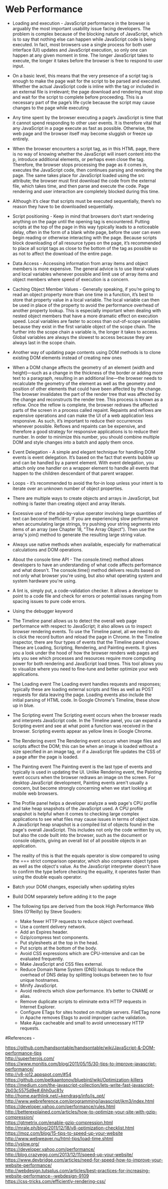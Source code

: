 # Web Performance

- Loading and execution - JavaScript performance in the browser is arguably the most important usability issue facing developers. The problem is complex because of the blocking nature of JavaScript, which is to say that nothing else can happen while JavaScript code is being executed. In fact, most browsers use a single process for both user interface (UI) updates and JavaScript execution, so only one can happen at any given moment in time. The longer JavaScript takes to execute, the longer it takes before the browser is free to respond to user input.

- On a basic level, this means that the very presence of a script tag is enough to make the page wait for the script to be parsed and executed. Whether the actual JavaScript code is inline with the tag or included in an external file is irrelevant; the page download and rendering must stop and wait for the script to complete before proceeding. This is a necessary part of the page’s life cycle because the script may cause changes to the page while executing

- Any time spent by the browser executing a page’s JavaScript is time that it cannot spend responding to other user events. It is therefore vital that any JavaScript in a page execute as fast as possible. Otherwise, the web page and the browser itself may become sluggish or freeze up entirely.

- When the browser encounters a script tag, as in this HTML page, there is no way of knowing whether the JavaScript will insert content into the p, introduce additional elements, or perhaps even close the tag. Therefore, the browser stops processing the page as it comes in, executes the JavaScript code, then continues parsing and rendering the page. The same takes place for JavaScript loaded using the src attribute; the browser must first download the code from the external file, which takes time, and then parse and execute the code. Page rendering and user interaction are completely blocked during this time.

- Although it’s clear that scripts must be executed sequentially, there’s no reason they have to be downloaded sequentially.

- Script positioning - Keep in mind that browsers don’t start rendering anything on the page until the opening <body> tag is encountered. Putting scripts at the top of the page in this way typically leads to a noticeable delay, often in the form of a blank white page, before the user can even begin reading or otherwise interacting with the page. Because scripts block downloading of all resource types on the page, it’s recommended to place all script tags as close to the bottom of the <body> tag as possible so as not to affect the download of the entire page.

- Data Access - Accessing information from array items and object members is more expensive. The general advice is to use literal values and local variables whenever possible and limit use of array items and object members where speed of execution is a concern.

- Caching Object Member Values - Generally speaking, if you’re going to read an object property more than one time in a function, it’s best to store that property value in a local variable. The local variable can then be used in place of the property to avoid the performance overhead of another property lookup. This is especially important when dealing with nested object members that have a more dramatic effect on execution speed. Local variables are faster to access than out-of-scope variables because they exist in the first variable object of the scope chain. The further into the scope chain a variable is, the longer it takes to access. Global variables are always the slowest to access because they are always last in the scope chain.

- Another way of updating page contents using DOM methods is to clone existing DOM elements instead of creating new ones

- When a DOM change affects the geometry of an element (width and height)—such as a change in the thickness of the border or adding more text to a paragraph, resulting in an additional line—the browser needs to recalculate the geometry of the element as well as the geometry and position of other elements that could have been affected by the change. The browser invalidates the part of the render tree that was affected by the change and reconstructs the render tree. This process is known as a reflow. Once the reflow is complete, the browser redraws the affected parts of the screen in a process called repaint. Repaints and reflows are expensive operations and can make the UI of a web application less responsive. As such, it’s important to reduce their occurrences whenever possible. Reflows and repaints can be expensive, and therefore a good strategy for responsive applications is to reduce their number. In order to minimize this number, you should combine multiple DOM and style changes into a batch and apply them once.

- Event Delegation - A simple and elegant technique for handling DOM events is event delegation. It’s based on the fact that events bubble up and can be handled by a parent element. With event delegation, you attach only one handler on a wrapper element to handle all events that happen to the children descendant of that parent wrapper.

- Loops - it’s recommended to avoid the for-in loop unless your intent is to iterate over an unknown number of object properties.

- There are multiple ways to create objects and arrays in JavaScript, but nothing is faster than creating object and array literals.

- Excessive use of the add-by-value operator involving large quantities of text can become inefficient. If you are experiencing slow performance when accumulating large strings, try pushing your string segments into items of an array (see Chapter 18, "The Array Object"). Then use the array's join() method to generate the resulting large string value.

- Always use native methods when available, especially for mathematical calculations and DOM operations.

- About the console time API - The console.time() method allows developers to have an understanding of what code affects performance and what doesn't. The console.time() method delivers results based on not only what browser you're using, but also what operating system and system hardware you're using.

- A lint is, simply put, a code-validation checker. It allows a developer to point to a code file and check for errors or potential issues ranging from spacing issues to pure code errors.


- Using the debugger keyword


- The Timeline panel allows us to detect the overall web page performance with respect to JavaScript; it also allows us to inspect browser rendering events. To use the Timeline panel, all we need to do is click the record button and reload the page in Chrome. In the Timeline inspector, there are four types of events that the Timeline panel shows. These are Loading, Scripting, Rendering, and Painting events. It gives you a look under the hood of how the browser renders web pages and lets you see which processes and resources require more computing power for both rendering and JavaScript load times. This tool allows you to visualize where you need to fine-tune and better optimize your web applications.

- The Loading event
The Loading event handles requests and responses; typically these are loading external scripts and files as well as POST requests for data leaving the page. Loading events also include the initial parsing of HTML code. In Google Chrome's Timeline, these show up in blue.

- The Scripting event
The Scripting event occurs when the browser reads and interprets JavaScript code. In the Timeline panel, you can expand a Scripting event and see at what point a function was received in the browser. Scripting events appear as yellow lines in Google Chrome.

- The Rendering event
The Rendering event occurs when image files and scripts affect the DOM; this can be when an image is loaded without a size specified in an image tag, or if a JavaScript file updates the CSS of a page after the page is loaded.

- The Painting event
The Painting event is the last type of events and typically is used in updating the UI. Unlike Rendering event, the Painting event occurs when the browser redraws an image on the screen. For desktop JavaScript development, Painting events aren't usually a concern, but become strongly concerning when we start looking at mobile web browsers.

- The Profile panel helps a developer analyze a web page's CPU profile and take heap snapshots of the JavaScript used. A CPU profile snapshot is helpful when it comes to checking large complex applications to see what files may cause issues in terms of object size.
A JavaScript heap snapshot is a compiled list of objects found in the page's overall JavaScript. This includes not only the code written by us, but also the code built into the browser, such as the document or console objects, giving an overall list of all possible objects in an application.

- The reality of this is that the equals operator is slow compared to using the === strict comparison operator, which also compares object types as well as the object's value. As the JavaScript interpreter doesn't have to confirm the type before checking the equality, it operates faster than using the double equals operator.


- Batch your DOM changes, especially when updating styles


- Build DOM separately before adding it to the page

- The following tips are derived from the book High Performance Web Sites (O’Reilly) by Steve Souders:
  - Make fewer HTTP requests to reduce object overhead.
  - Use a content delivery network.
  - Add an Expires header.
  - Gzip/compress text components.
  - Put stylesheets at the top in the head.
  - Put scripts at the bottom of the body.
  - Avoid CSS expressions which are CPU-intensive and can be evaluated frequently.
  - Make JavaScript and CSS files external.
  - Reduce Domain Name System (DNS) lookups to reduce the overhead of DNS delay by splitting lookups between two to four unique hostnames.
  - Minify JavaScript.
  - Avoid redirects which slow performance. It’s better to CNAME or alias.
  - Remove duplicate scripts to eliminate extra HTTP requests in Internet Explorer.
  - Configure ETags for sites hosted on multiple servers. FileETag none in Apache removes Etags to avoid improper cache validation.
  - Make Ajax cacheable and small to avoid unnecessary HTTP requests.

#References - 

https://github.com/handsontable/handsontable/wiki/JavaScript-&-DOM-performance-tips <br/>
http://superherojs.com/ <br/>
https://www.monitis.com/blog/2011/05/15/30-tips-to-improve-javascript-performance/ <br/>
http://v8-io12.appspot.com/#54 <br/> 
https://github.com/petkaantonov/bluebird/wiki/Optimization-killers <br/>
https://medium.com/the-javascript-collection/lets-write-fast-javascript-2b03c5575d9e#.6hh0uc81v <br/>
http://home.earthlink.net/~kendrasg/info/js_opt/ <br/>
http://www.webreference.com/programming/javascript/jkm3/index.html <br/>
https://developer.yahoo.com/performance/rules.html <br/>
http://betterexplained.com/articles/how-to-optimize-your-site-with-gzip-compression/ <br/>
https://gtmetrix.com/enable-gzip-compression.html <br/>
http://mrale.ph/blog/2011/12/18/v8-optimization-checklist.html <br/>
https://moz.com/blog/15-tips-to-speed-up-your-website <br/>
http://www.webweaver.nu/html-tips/load-time.shtml <br/>
http://yslow.org/ <br/>
https://developer.yahoo.com/performance/ <br/>
http://blog.crazyegg.com/2013/12/11/speed-up-your-website/ <br/>
https://www.devbridge.com/articles/need-for-speed-how-to-improve-your-website-performance/ <br/>
http://webdesign.tutsplus.com/articles/best-practices-for-increasing-website-performance--webdesign-9109 <br/>
https://css-tricks.com/efficiently-rendering-css/
